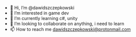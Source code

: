 - 👋 Hi, I’m @dawidszczepkowski
- 👀 I’m interested in game dev
- 🌱 I’m currently learning c#, unity
- 💞️ I’m looking to collaborate on anything, i need to learn
- 📫 How to reach me dawidszczepkowski@protonmail.com

<!---
dawidszczepkowski/dawidszczepkowski is a ✨ special ✨ repository because its `README.md` (this file) appears on your GitHub profile.
You can click the Preview link to take a look at your changes.
--->
